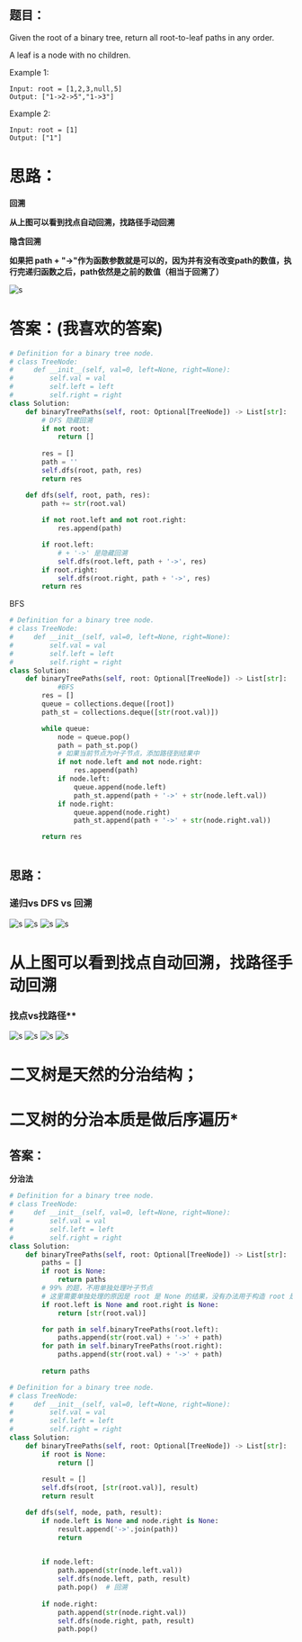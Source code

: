 ## 题目：
Given the root of a binary tree, return all root-to-leaf paths in any order.

A leaf is a node with no children.

Example 1:
```
Input: root = [1,2,3,null,5]
Output: ["1->2->5","1->3"]
```
Example 2:
```
Input: root = [1]
Output: ["1"]
```
# 思路：
**回溯**

**从上图可以看到找点自动回溯，找路径手动回溯**

**隐含回溯**

**如果把 path + "->"作为函数参数就是可以的，因为并有没有改变path的数值，执行完递归函数之后，path依然是之前的数值（相当于回溯了）**

![s](https://github.com/SSRRBB/Leetcode/blob/main/Images/264.png)
# 答案：(我喜欢的答案)
```python
# Definition for a binary tree node.
# class TreeNode:
#     def __init__(self, val=0, left=None, right=None):
#         self.val = val
#         self.left = left
#         self.right = right
class Solution:
    def binaryTreePaths(self, root: Optional[TreeNode]) -> List[str]:
        # DFS 隐藏回溯
        if not root:
            return []
            
        res = []
        path = ''
        self.dfs(root, path, res)
        return res

    def dfs(self, root, path, res):
        path += str(root.val)
        
        if not root.left and not root.right:
            res.append(path)

        if root.left:
            # + '->' 是隐藏回溯
            self.dfs(root.left, path + '->', res)
        if root.right:
            self.dfs(root.right, path + '->', res) 
        return res

```
BFS
```python
# Definition for a binary tree node.
# class TreeNode:
#     def __init__(self, val=0, left=None, right=None):
#         self.val = val
#         self.left = left
#         self.right = right
class Solution:
    def binaryTreePaths(self, root: Optional[TreeNode]) -> List[str]:
            #BFS
        res = []
        queue = collections.deque([root])
        path_st = collections.deque([str(root.val)])

        while queue:
            node = queue.pop()
            path = path_st.pop()
            # 如果当前节点为叶子节点，添加路径到结果中
            if not node.left and not node.right:
                res.append(path)
            if node.left:
                queue.append(node.left)
                path_st.append(path + '->' + str(node.left.val))
            if node.right:
                queue.append(node.right)
                path_st.append(path + '->' + str(node.right.val))

        return res
        
```
## 思路：
### 递归vs DFS vs 回溯
![s](https://github.com/SSRRBB/Leetcode/blob/main/Images/93.png)
![s](https://github.com/SSRRBB/Leetcode/blob/main/Images/94.png)
![s](https://github.com/SSRRBB/Leetcode/blob/main/Images/95.png)
![s](https://github.com/SSRRBB/Leetcode/blob/main/Images/92.png)
# 从上图可以看到找点自动回溯，找路径手动回溯

### 找点vs找路径**
![s](https://github.com/SSRRBB/Leetcode/blob/main/Images/96.png)
![s](https://github.com/SSRRBB/Leetcode/blob/main/Images/99.png)
![s](https://github.com/SSRRBB/Leetcode/blob/main/Images/97.png)
![s](https://github.com/SSRRBB/Leetcode/blob/main/Images/98.png)
# 二叉树是天然的分治结构；
# 二叉树的分治本质是做后序遍历*



## 答案：
**分治法**
```python
# Definition for a binary tree node.
# class TreeNode:
#     def __init__(self, val=0, left=None, right=None):
#         self.val = val
#         self.left = left
#         self.right = right
class Solution:
    def binaryTreePaths(self, root: Optional[TreeNode]) -> List[str]:
        paths = []
        if root is None:
            return paths  
        # 99% 的题，不用单独处理叶子节点
        # 这里需要单独处理的原因是 root 是 None 的结果，没有办法用于构造 root 是叶子的结果
        if root.left is None and root.right is None:
            return [str(root.val)]

        for path in self.binaryTreePaths(root.left):
            paths.append(str(root.val) + '->' + path)
        for path in self.binaryTreePaths(root.right):
            paths.append(str(root.val) + '->' + path)
            
        return paths

```

```python
# Definition for a binary tree node.
# class TreeNode:
#     def __init__(self, val=0, left=None, right=None):
#         self.val = val
#         self.left = left
#         self.right = right
class Solution:
    def binaryTreePaths(self, root: Optional[TreeNode]) -> List[str]:
        if root is None:
            return []
            
        result = []
        self.dfs(root, [str(root.val)], result)
        return result

    def dfs(self, node, path, result):
        if node.left is None and node.right is None:
            result.append('->'.join(path))
            return
            

        if node.left:
            path.append(str(node.left.val))
            self.dfs(node.left, path, result)
            path.pop()  # 回溯
        
        if node.right:
            path.append(str(node.right.val))
            self.dfs(node.right, path, result)
            path.pop()



```
